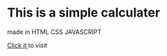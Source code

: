 <h1>This is a simple calculater</h1>
<p>made in HTML CSS JAVASCRIPT</p>
<a href=" https://fsmjb.github.io/Calculater/"  target="_blank">Click it </a> to visit